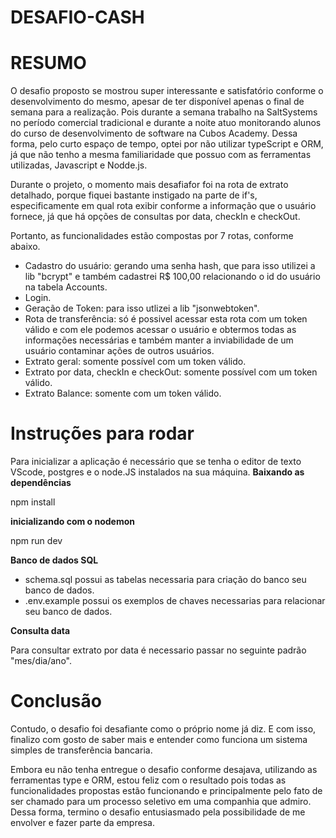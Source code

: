 # DESAFIO-CASH

<h1>RESUMO</h1>

<p>
O desafio proposto se mostrou super interessante e satisfatório conforme o desenvolvimento do mesmo, apesar de ter disponível apenas o final de semana para a realização. Pois durante a semana trabalho na SaltSystems no período comercial tradicional e durante a noite atuo monitorando alunos do curso de desenvolvimento de software na Cubos Academy. Dessa forma, pelo curto espaço de tempo, optei por não utilizar typeScript e ORM, já que não tenho a mesma familiaridade que possuo com as ferramentas utilizadas, Javascript e Nodde.js.

Durante o projeto, o momento mais desafiafor foi na rota de extrato detalhado, porque fiquei bastante instigado na parte de if's, especificamente em qual rota exibir conforme a informação que o usuário fornece, já que há opções de consultas por data, checkIn e checkOut.

Portanto, as funcionalidades estão compostas por 7 rotas, conforme abaixo.

- Cadastro do usuário: gerando uma senha hash, que para isso utilizei a lib "bcrypt" e também cadastrei R$ 100,00 relacionando o id do usuário na tabela Accounts.
- Login.
- Geração de Token: para isso utlizei a lib "jsonwebtoken".
- Rota de transferência: só é possivel acessar esta rota com um token válido e com ele podemos acessar o usuário e obtermos todas as informações necessárias e também manter a inviabilidade de um usuário contaminar ações de outros usuários.
- Extrato geral: somente possível com um token válido.
- Extrato por data, checkIn e checkOut: somente possível com um token válido.
- Extrato Balance: somente com um token válido.

</p>

<h1>Instruções para rodar</h1>

Para inicializar a aplicação é necessário que se tenha o editor de texto VScode, postgres e o node.JS instalados na sua máquina.
**Baixando as dependências**

npm install

**inicializando com o nodemon**

npm run dev

**Banco de dados SQL**

- schema.sql possui as tabelas necessaria para criação do banco seu banco de dados.
- .env.example possui os exemplos de chaves necessarias para relacionar seu banco de dados.

**Consulta data**

Para consultar extrato por data é necessario passar no seguinte padrão "mes/dia/ano".

<h1>Conclusão</h1>

<p>
Contudo, o desafio foi desafiante como o próprio nome já diz. E com isso, finalizo com gosto de saber mais e entender como funciona um sistema simples de transferência bancaria.

Embora eu não tenha entregue o desafio conforme desajava, utilizando as ferramentas type e ORM, estou feliz com o resultado pois todas as funcionalidades propostas estão funcionando e principalmente pelo fato de ser chamado para um processo seletivo em uma companhia que admiro. Dessa forma, termino o desafio entusiasmado pela possibilidade de me envolver e fazer parte da empresa.

</p>
